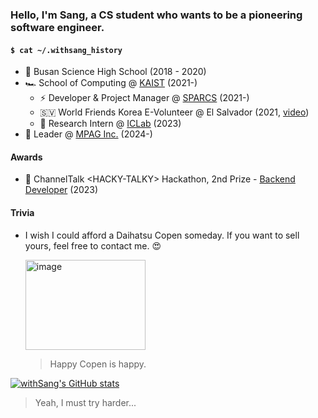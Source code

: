 ### Hello, I'm Sang, a CS student who wants to be a pioneering software engineer.

#### `$ cat ~/.withsang_history`

- 🏁 Busan Science High School (2018 - 2020)
- 🏎️ School of Computing @ [KAIST](https://kaist.ac.kr/) (2021-)
  - ⚡️ Developer & Project Manager @ [SPARCS](https://sparcs.org) (2021-)
  - 🇸🇻 World Friends Korea E-Volunteer @ El Salvador (2021, [video](https://www.youtube.com/watch?v=hmAepXt78EA))
  - 🔬 Research Intern @ [ICLab](https://ic.kaist.ac.kr/) (2023)
- 🚀 Leader @ [MPAG Inc.](https://www.mpaghq.com/) (2024-)

#### Awards

- 💬 ChannelTalk \<HACKY-TALKY\> Hackathon, 2nd Prize - [Backend Developer](https://github.com/HACKY-TALKY-2/T3_BE) (2023)

#### Trivia

- I wish I could afford a Daihatsu Copen someday. If you want to sell yours, feel free to contact me. 😍

  <img width="192" height="144" alt="image" src="https://github.com/user-attachments/assets/cb744c05-8a58-4056-abf3-3f644f074ecb" />
  
  > Happy Copen is happy.

[![withSang's GitHub stats](https://github-readme-stats.vercel.app/api?username=withsang)](https://github.com/anuraghazra/github-readme-stats)
> Yeah, I must try harder...

<!--
**withSang/withSang** is a ✨ _special_ ✨ repository because its `README.md` (this file) appears on your GitHub profile.
-->
